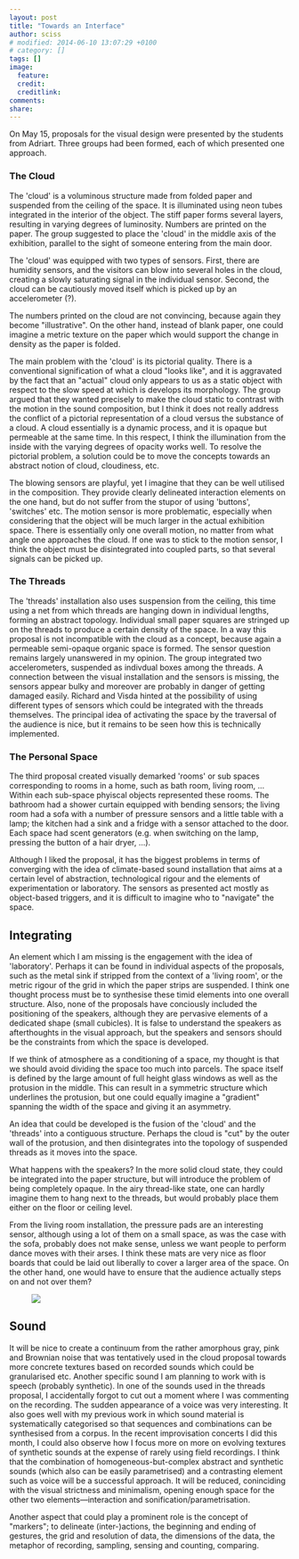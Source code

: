 ```yaml
---
layout: post
title: "Towards an Interface"
author: sciss
# modified: 2014-06-10 13:07:29 +0100
# category: []
tags: []
image:
  feature: 
  credit: 
  creditlink: 
comments: 
share: 
---
```


On May 15, proposals for the visual design were presented by the students from Adriart. Three groups had been formed, each of which presented one approach.

### The Cloud

The 'cloud' is a voluminous structure made from folded paper and suspended from the ceiling of the space. It is illuminated using neon tubes integrated in the interior of the object. The stiff paper forms several layers, resulting in varying degrees of luminosity. Numbers are printed on the paper. The group suggested to place the 'cloud' in the middle axis of the exhibition, parallel to the sight of someone entering from the main door.

The 'cloud' was equipped with two types of sensors. First, there are humidity sensors, and the visitors can blow into several holes in the cloud, creating a slowly saturating signal in the individual sensor. Second, the cloud can be cautiously moved itself which is picked up by an accelerometer (?).

The numbers printed on the cloud are not convincing, because again they become "illustrative". On the other hand, instead of blank paper, one could imagine a metric texture on the paper which would support the change in density as the paper is folded.

The main problem with the 'cloud' is its pictorial quality. There is a conventional signification of what a cloud "looks like", and it is aggravated by the fact that an "actual" cloud only appears to us as a static object with respect to the slow speed at which is develops its morphology. The group argued that they wanted precisely to make the cloud static to contrast with the motion in the sound composition, but I think it does not really address the conflict of a pictorial representation of a cloud versus the substance of a cloud. A cloud essentially is a dynamic process, and it is opaque but permeable at the same time. In this respect, I think the illumination from the inside with the varying degrees of opacity works well. To resolve the pictorial problem, a solution could be to move the concepts towards an abstract notion of cloud, cloudiness, etc.

The blowing sensors are playful, yet I imagine that they can be well utilised in the composition. They provide clearly delineated interaction elements on the one hand, but do not suffer from the stupor of using 'buttons', 'switches' etc. The motion sensor is more problematic, especially when considering that the object will be much larger in the actual exhibition space. There is essentially only one overall motion, no matter from what angle one approaches the cloud. If one was to stick to the motion sensor, I think the object must be disintegrated into coupled parts, so that several signals can be picked up.

### The Threads

The 'threads' installation also uses suspension from the ceiling, this time using a net from which threads are hanging down in individual lengths, forming an abstract topology. Individual small paper squares are stringed up on the threads to produce a certain density of the space. In a way this proposal is not incompatible with the cloud as a concept, because again a permeable semi-opaque organic space is formed. The sensor question remains largely unanswered in my opinion. The group integrated two accelerometers, suspended as indivdual boxes among the threads. A connection between the visual installation and the sensors is missing, the sensors appear bulky and moreover are probably in danger of getting damaged easily. Richard and Visda hinted at the possibility of using different types of sensors which could be integrated with the threads themselves. The principal idea of activating the space by the traversal of the audience is nice, but it remains to be seen how this is technically implemented.

### The Personal Space

The third proposal created visually demarked 'rooms' or sub spaces corresponding to rooms in a home, such as bath room, living room, ... Within each sub-space phyiscal objects represented these rooms. The bathroom had a shower curtain equipped with bending sensors; the living room had a sofa with a number of pressure sensors and a little table with a lamp; the kitchen had a sink and a fridge with a sensor attached to the door. Each space had scent generators (e.g. when switching on the lamp, pressing the button of a hair dryer, ...).

Although I liked the proposal, it has the biggest problems in terms of converging with the idea of climate-based sound installation that aims at a certain level of abstraction, technological rigour and the elements of experimentation or laboratory. The sensors as presented act mostly as object-based triggers, and it is difficult to imagine who to "navigate" the space.

## Integrating

An element which I am missing is the engagement with the idea of 'laboratory'. Perhaps it can be found in individual aspects of the proposals, such as the metal sink if stripped from the context of a 'living room', or the metric rigour of the grid in which the paper strips are suspended. I think one thought process must be to synthesise these timid elements into one overall structure. Also, none of the proposals have conciously included the positioning of the speakers, although they are pervasive elements of a dedicated shape (small cubicles). It is false to understand the speakers as afterthoughts in the visual approach, but the speakers and sensors should be the constraints from which the space is developed.

If we think of atmosphere as a conditioning of a space, my thought is that we should avoid dividing the space too much into parcels. The space itself is defined by the large amount of full height glass windows as well as the protusion in the middle. This can result in a symmetric structure which underlines the protusion, but one could equally imagine a "gradient" spanning the width of the space and giving it an asymmetry.

An idea that could be developed is the fusion of the 'cloud' and the 'threads' into a contiguous structure. Perhaps the cloud is "cut" by the outer wall of the protusion, and then disintegrates into the topology of suspended threads as it moves into the space.

What happens with the speakers? In the more solid cloud state, they could be integrated into the paper structure, but will introduce the problem of being completely opaque. In the airy thread-like state, one can hardly imagine them to hang next to the threads, but would probably place them either on the floor or ceiling level.

From the living room installation, the pressure pads are an interesting sensor, although using a lot of them on a small space, as was the case with the sofa, probably does not make sense, unless we want people to perform dance moves with their arses. I think these mats are very nice as floor boards that could be laid out liberally to cover a larger area of the space. On the other hand, one would have to ensure that the audience actually steps on and not over them?

<figure>
  <a href="{{ site.url }}/images/towards_an_interface.png"><img src="{{ site.url }}/images/towards_an_interface.png"></a>
</figure>

## Sound

It will be nice to create a continuum from the rather amorphous gray, pink and Brownian noise that was tentatively used in the cloud proposal towards more concrete textures based on recorded sounds which could be granularised etc. Another specific sound I am planning to work with is speech (probably synthetic). In one of the sounds used in the threads proposal, I accidentally forgot to cut out a moment where I was commenting on the recording. The sudden appearance of a voice was very interesting. It also goes well with my previous work in which sound material is systematically categorised so that sequences and combinations can be synthesised from a corpus. In the recent improvisation concerts I did this month, I could also observe how I focus more on more on evolving textures of synthetic sounds at the expense of rarely using field recordings. I think that the combination of homogeneous-but-complex abstract and synthetic sounds (which also can be easily parametrised) and a contrasting element such as voice will be a successful approach. It will be reduced, coninciding with the visual strictness and minimalism, opening enough space for the other two elements&mdash;interaction and sonification/parametrisation.

Another aspect that could play a prominent role is the concept of "markers"; to delineate (inter-)actions, the beginning and ending of gestures, the grid and resolution of data, the dimensions of the data, the metaphor of recording, sampling, sensing and counting, comparing.
